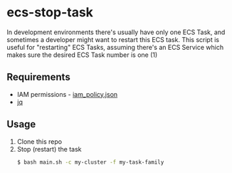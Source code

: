 # ecs-stop-task

In development environments there's usually have only one ECS Task, and sometimes a developer might want to restart this ECS task. This script is useful for "restarting" ECS Tasks, assuming there's an ECS Service which makes sure the desired ECS Task number is one (1)

## Requirements

- IAM permissions - [iam_policy.json](./iam_policy.json)
- [jq](https://stedolan.github.io/jq/)

## Usage

1. Clone this repo
1. Stop (restart) the task
   ```bash
   $ bash main.sh -c my-cluster -f my-task-family
   ```
